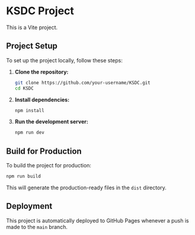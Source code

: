 # KSDC Project

This is a Vite project.

## Project Setup

To set up the project locally, follow these steps:

1.  **Clone the repository:**
    ```bash
    git clone https://github.com/your-username/KSDC.git
    cd KSDC
    ```
2.  **Install dependencies:**
    ```bash
    npm install
    ```
3.  **Run the development server:**
    ```bash
    npm run dev
    ```

## Build for Production

To build the project for production:

```bash
npm run build
```

This will generate the production-ready files in the `dist` directory.

## Deployment

This project is automatically deployed to GitHub Pages whenever a push is made to the `main` branch.